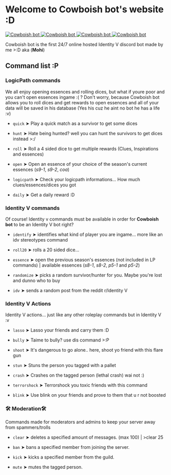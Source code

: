 # Welcome to Cowboish bot's website :D
<a href="https://top.gg/bot/632291800585076761" >
  <img src="https://top.gg/api/widget/servers/632291800585076761.svg" alt="Cowboish bot" />
</a>
<a href="https://top.gg/bot/632291800585076761" >
  <img src="https://top.gg/api/widget/status/632291800585076761.svg" alt="Cowboish bot" />
</a>
<a href="https://top.gg/bot/632291800585076761" >
  <img src="https://top.gg/api/widget/upvotes/632291800585076761.svg" alt="Cowboish bot" />
</a>
<a href="https://top.gg/bot/632291800585076761" >
  <img src="https://top.gg/api/widget/owner/632291800585076761.svg" alt="Cowboish bot" />
</a>

Cowboish bot is the first 24/7 online hosted Identity V discord bot made by me >:D aka (**Mohi**)


## Command list :P

### LogicPath commands
We all enjoy opening essences and rolling dices, but what if youre poor and you can't open essences ingame :( ?
  Don't worry, because Cowboish bot allows you to roll dices and get rewards to open essences and all of your data
  will be saved in his database (Yes his cuz he aint no bot he has a life :v)

- ``quick`` ➤ Play a quick match as a survivor to get some dices

- ``hunt`` ➤ Hate being hunted? well you can hunt the survivors to get dices instead >:/

- ``roll`` ➤ Roll a 4 sided dice to get multiple rewards (Clues, Inspirations and essences)

- ``open`` ➤ Open an essence of your choice of the season's current essences (*s9-1*, *s9-2*, *coa*)

- ``logicpath`` ➤ Check your logicpath informations... How much clues/essences/dices you got

- ``daily`` ➤ Get a daily reward :D

### Identity V commands
Of course! Identity v commands must be available in order for **Cowboish bot** to be an Identity V bot right?

- ``identify`` ➤ identifies what kind of player you are ingame... more like an idv stereotypes command

- ``roll20`` ➤ rolls a 20 sided dice...

- ``essence`` ➤ open the previous season's essences (not included in LP commands) | available essences (*s8-1*, *s8-2*, *p5-1* and *p5-2*)

- ``randomize`` ➤ picks a random survivor/hunter for you. Maybe you're lost and dunno who to buy

- ``idv`` ➤ sends a random post from the reddit r/Identity V

### Identity V Actions
Identity V actions... just like any other roleplay commands but in Identity V :v

- ``lasso`` ➤ Lasso your friends and carry them :D

- ``bully`` ➤ Taime to bully? use dis command >:P

- ``shoot`` ➤ It's dangerous to go alone.. here, shoot yo friend with this flare gun

- ``stun`` ➤ Stuns the person you tagged with a pallet

- ``crash`` ➤ Crashes on the tagged person (lethal crash) wai not :)

- ``terrorshock`` ➤ Terrorshock you toxic friends with this command

- ``blink`` ➤ Use blink on your friends and prove to them that u r not boosted

### 🛠 Moderation🛠
Commands made for moderators and admins to keep your server away from spammers/trolls

- ``clear`` ➤ deletes a specified amount of messages. (max 100) | >clear 25

- ``ban`` ➤ bans a specified member from joining the server. 
- ``kick`` ➤ kicks a specified member from the guild. 

- ``mute`` ➤ mutes the tagged person.
